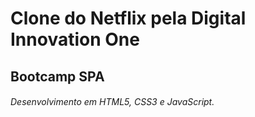 # Clone do Netflix pela Digital Innovation One
## Bootcamp SPA
###### Desenvolvimento em HTML5, CSS3 e JavaScript.

